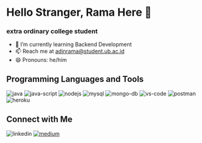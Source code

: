 <!--
**adinrama20/adinrama20** is a ✨ _special_ ✨ repository because its `README.md` (this file) appears on your GitHub profile.

Here are some ideas to get you started:

- 🔭 I’m currently working on ...
- 🌱 I’m currently learning ...
- 👯 I’m looking to collaborate on ...
- 🤔 I’m looking for help with ...
- 💬 Ask me about ...
- 📫 How to reach me: ...
- 😄 Pronouns: ...
- ⚡ Fun fact: ...
-->

# Hello Stranger, Rama Here 👋

### extra ordinary college student
- 🌱 I’m currently learning Backend Development
- 📫 Reach me at adinrama@student.ub.ac.id
- 😄 Pronouns: he/him

## Programming Languages and Tools
![java](https://github.com/adinrama20/adinrama20/assets/95278908/b2ca7fc9-74fd-4f50-bff1-64c5dc775750) ![java-script](https://github.com/adinrama20/adinrama20/assets/95278908/b2d64bee-468c-4879-afb9-f492a34a5acc) ![nodejs](https://github.com/adinrama20/adinrama20/assets/95278908/3b2ccc59-3fc4-40bb-bf42-32c50d549387) ![mysql](https://github.com/adinrama20/adinrama20/assets/95278908/c7790617-338a-4fe2-aaf4-ab16c0373b91) ![mongo-db](https://github.com/adinrama20/adinrama20/assets/95278908/be6409aa-2c45-450f-97d4-1837bbd4a8b0) ![vs-code](https://github.com/adinrama20/adinrama20/assets/95278908/b2bd0ad7-9bab-4eab-9462-c451a60f199e) ![postman](https://github.com/adinrama20/adinrama20/assets/95278908/794a9740-bbf2-4d0b-8351-5fcadf8ce464) ![heroku](https://github.com/adinrama20/adinrama20/assets/95278908/c08cbd63-a140-41de-b2bf-a16fcbdaae99)

## Connect with Me
![linkedin](https://github.com/adinrama20/adinrama20/assets/95278908/529f1373-aa6c-413e-8cf0-847ce8e1136b) [![medium](https://github.com/adinrama20/adinrama20/assets/95278908/47af6dc5-1044-49fb-9860-b844b209cc07)](https://medium.com/@adinrama)
